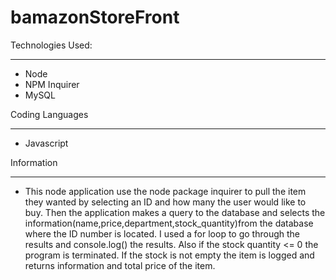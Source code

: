 # bamazonStoreFront

Technologies Used:
_________________________
* Node
* NPM Inquirer
* MySQL

Coding Languages
_________________________
* Javascript

Information
_________________________
* This node application use the node package inquirer to pull the item they wanted by selecting an ID and how many the user would like to buy. Then the application makes a query to the database and selects the information(name,price,department,stock_quantity)from the database where the ID number is located. I used a for loop to go through the results and console.log() the results. Also if the stock quantity <= 0 the program is terminated. If the stock is not empty the item is logged and returns information and total price of the item.
